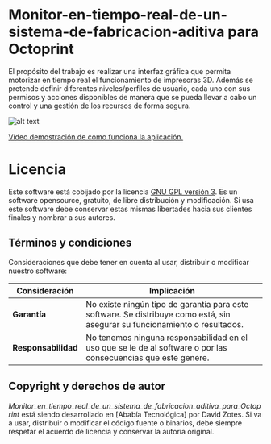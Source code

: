 # Monitor-en-tiempo-real-de-un-sistema-de-fabricacion-aditiva para Octoprint
El propósito del trabajo es realizar una interfaz gráfica que permita motorizar en tiempo real el funcionamiento de impresoras 3D. Además se pretende definir diferentes niveles/perfiles de usuario, cada uno con sus permisos y acciones disponibles de manera que se pueda llevar a cabo un control y una gestión de los recursos de forma segura.

![alt text](https://github.com/AbadiaTecnologica/Monitor-en-tiempo-real-de-un-sistema-de-fabricacion-aditiva-para-Octoprint/blob/master/VistaMonitor.png)


[Vídeo demostración de como funciona la aplicación.](https://www.youtube.com/watch?v=7UB7Odx65XY)

# Licencia 

Este software está cobijado por la licencia [GNU GPL versión 3](http://www.gnu.org/licenses/gpl-3.0.html). Es un software opensource, gratuito, de libre distribución y modificación. Si usa este software debe conservar estas mismas libertades hacia sus clientes finales y nombrar a sus autores.


## Términos y condiciones

Consideraciones que debe tener en cuenta al usar, distribuir o modificar nuestro software:

Consideración | Implicación
------------- | -----------
**Garantía** | No existe ningún tipo de garantía para este software. Se distribuye como está, sin asegurar su funcionamiento o resultados.
**Responsabilidad** | No tenemos ninguna responsabilidad en el uso que se le de al software o por las consecuencias que este genere.


## Copyright y derechos de autor

_Monitor_en_tiempo_real_de_un_sistema_de_fabricacion_aditiva_para_Octoprint_ está siendo desarrollado en [Ababía Tecnológica] por David Zotes. Si va a usar, distribuir o modificar el código fuente o binarios, debe siempre respetar el acuerdo de licencia y conservar la autoría original.
